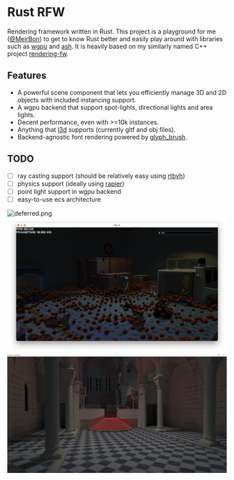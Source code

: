 # Rust RFW
Rendering framework written in Rust.
This project is a playground for me ([@MeirBon](https://github.com/MeirBon)) to get to know Rust better and easily play around with libraries such as 
[wgpu](https://github.com/gfx-rs/wgpu) and [ash](https://github.com/MaikKlein/ash).
It is heavily based on my similarly named C++ project [rendering-fw](https://github.com/meirbon/rendering-fw).

## Features
- A powerful scene component that lets you efficiently manage 3D and 2D objects with included instancing support.
- A wgpu backend that support spot-lights, directional lights and area lights.
- Decent performance, even with >=10k instances.
- Anything that [l3d](https://github.com/meirbon/l3d) supports (currently gltf and obj files).
- Backend-agnostic font rendering powered by [glyph_brush](https://github.com/alexheretic/glyph-brush).

## TODO
- [ ] ray casting support (should be relatively easy using [rtbvh](https://github.com/MeirBon/rtbvh))
- [ ] physics support (ideally using [rapier](https://rapier.rs/))
- [ ] point light support in wgpu backend
- [ ] easy-to-use ecs architecture

![deferred.png](docs/deferred-gif.gif)
![deferred-2.png](docs/deferred-2.png)
![gpu-rt](docs/gpu-rt.png)